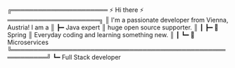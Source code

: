 ╔══════════════════════ ⚡  Hi there ⚡ ═════════════════════╗
║ I'm a passionate developer from Vienna, Austria! I am a  ║ ┣━ Java expert
║ huge open source supporter.                              ║ ┃   ┣━ 🔭 Spring
║ Everyday coding and learning something new.              ║ ┃   ┗━ 🔭 Microservices
╚══════════════════════════════════════════════════════════╝ ┗━ Full Stack developer
